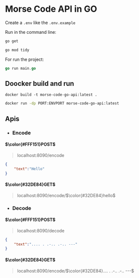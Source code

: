 # Morse Code API in GO

Create a ```.env``` like the ```.env.example```

Run in the command line:

```sh
go get
```

```sh
go mod tidy
```

For run the project:

```go
go run main.go
```

## Doocker build and run

```sf
docker build -t morse-code-go-api:latest .
```

```sh
docker run -dp PORT:ENVPORT morse-code-go-api:latest
```

## Apis

<!-- ### <span style="color:#25881e">Encode</span> -->
- ### <span >Encode</span>

<!-- #### <span style="color:#FFF151">POST</span> -->
#### $\color{#FFF151}POST$

> localhost:8090/encode

```json
{
    "text":"Hello"
}
```

<!-- #### <span style="color:#32DE84">GET</span> -->
#### $\color{#32DE84}GET$

> localhost:8090/encode/$\color{#32DE84}hello$

- ### Decode

#### $\color{#FFF151}POST$

>localhost:8090/decode

```json
{
    "text":".... . .-.. .-.. ---"
}
```

#### $\color{#32DE84}GET$

<!-- >localhost:8090/decode/<span style="color:#32DE84">.... . .-.. .-.. ---</span> -->
> localhost:8090/encode/$\color{#32DE84}.... . .-.. .-.. ---$